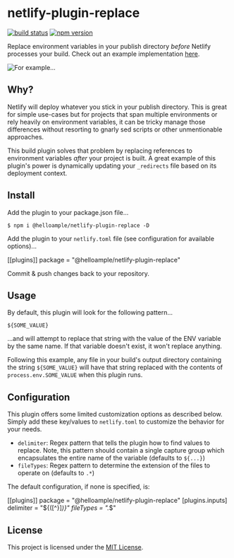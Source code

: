 # netlify-plugin-replace

[![build status](https://api.travis-ci.com/ample/netlify-plugin-replace.svg)](https://travis-ci.com/github/ample/netlify-plugin-replace) [![npm version](https://badge.fury.io/js/%40helloample%2Fnetlify-plugin-replace.svg)](https://www.npmjs.com/package/@helloample/netlify-plugin-replace)

Replace environment variables in your publish directory _before_ Netlify processes your build. Check out an example implementation [here](https://github.com/ample/netlify-plugin-replace-demo).

![For example...](https://rawcdn.githack.com/ample/netlify-plugin-replace-demo/676b1bfa865eedc26e407698b04e26bf7f9c27e0/example.png)

## Why?

Netlify will deploy whatever you stick in your publish directory. This is great for simple use-cases but for projects that span multiple environments or rely heavily on environment variables, it can be tricky manage those differences without resorting to gnarly sed scripts or other unmentionable approaches.

This build plugin solves that problem by replacing references to environment variables _after_ your project is built. A great example of this plugin's power is dynamically updating your `_redirects` file based on its deployment context.

## Install

Add the plugin to your package.json file...

```
$ npm i @helloample/netlify-plugin-replace -D
```

Add the plugin to your `netlify.toml` file (see configuration for available options)...

[[plugins]]
  package = "@helloample/netlify-plugin-replace"

Commit & push changes back to your repository.

## Usage

By default, this plugin will look for the following pattern...

```
${SOME_VALUE}
```

...and will attempt to replace that string with the value of the ENV variable by the same name. If that variable doesn't exist, it won't replace anything.

Following this example, any file in your build's output directory containing the string `${SOME_VALUE}` will have that string replaced with the contents of `process.env.SOME_VALUE` when this plugin runs.

## Configuration

This plugin offers some limited customization options as described below. Simply add these key/values to `netlify.toml` to customize the behavior for your needs.

- `delimiter`: Regex pattern that tells the plugin how to find values to replace. Note, this pattern should contain a single capture group which encapsulates the entire name of the variable (defaults to `${...}`)
- `fileTypes`: Regex pattern to determine the extension of the files to operate on (defaults to `.*`)

The default configuration, if none is specified, is:

[[plugins]]
  package = "@helloample/netlify-plugin-replace"
  [plugins.inputs]
    delimiter = "\${([^}]_)}"
    fileTypes = "._\$"

## License

This project is licensed under the [MIT License](https://github.com/ample/netlify-plugin-replace/blob/main/LICENSE).
